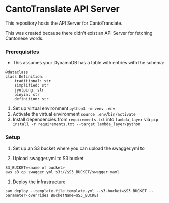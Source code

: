 # CantoTranslate API Server

This repository hosts the API Server for CantoTranslate.

This was created because there didn't exist an API Server for fetching Cantonese words.

### Prerequisites

* This assumes your DynamoDB has a table with entries with the schema:

```
@dataclass
class Definition:
    traditional: str
    simplified: str
    jyutping: str
    pinyin: str
    definition: str
```

1. Set up virtual environment `python3 -m venv .env`
1. Activate the virtual environment `source .env/bin/activate`
1. Install dependencies from `requirements.txt` into `lambda_layer` via `pip install -r requirements.txt --target lambda_layer/python`

### Setup

1. Set up an S3 bucket where you can upload the swagger.yml to

1. Upload swagger.yml to S3 bucket

```
S3_BUCKET=<name of bucket>
aws s3 cp swagger.yml s3://$S3_BUCKET/swagger.yaml
```

1. Deploy the infrastructure

```
sam deploy --template-file template.yml --s3-bucket=$S3_BUCKET --parameter-overrides BucketName=$S3_BUCKET
```
